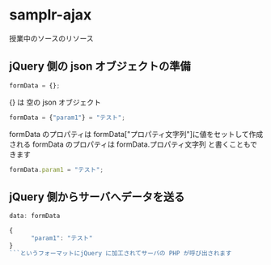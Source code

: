 # samplr-ajax
授業中のソースのリソース

## jQuery 側の json オブジェクトの準備
```javascript
formData = {};
```
{} は 空の json オブジェクト
```javascript
formData = {"param1"} = "テスト";
```
formData のプロパティは formData["プロパティ文字列"]に値をセットして作成される
formData のプロパティは formData.プロパティ文字列 と書くこともできます
```javascript
formData.param1 = "テスト";
```
## jQuery 側からサーバへデータを送る
```javascript
data: formData
```
```javascript
{
      "param1": "テスト"
}
```というフォーマットにjQuery に加工されてサーバの PHP が呼び出されます

